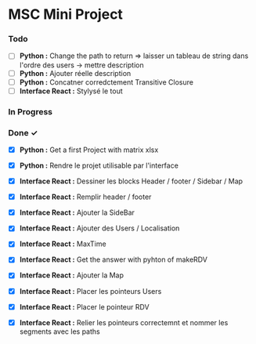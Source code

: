 
# MSC Mini Project

### Todo

- [ ] **Python :** Change the path to return => laisser un tableau de string dans l'ordre des users -> mettre description  
- [ ] **Python :** Ajouter réelle description  
- [ ] **Python :** Concatner corredctement Transitive Closure  
- [ ] **Interface React :** Stylysé le tout  

### In Progress


### Done ✓

- [x] **Python :** Get a first Project with matrix xlsx  
- [x] **Python :** Rendre le projet utilisable par l'interface  
- [x] **Interface React :** Dessiner les blocks Header / footer / Sidebar / Map  
- [x] **Interface React :** Remplir header / footer  
- [x] **Interface React :** Ajouter la SideBar  
- [x] **Interface React :** Ajouter des Users / Localisation  
- [x] **Interface React :** MaxTime  
- [x] **Interface React :** Get the answer with pyhton of makeRDV  
- [x] **Interface React :** Ajouter la Map  
- [x] **Interface React :** Placer les pointeurs Users  
- [x] **Interface React :** Placer le pointeur RDV  
- [x] **Interface React :** Relier les pointeurs correctemnt et nommer les segments avec les paths  

